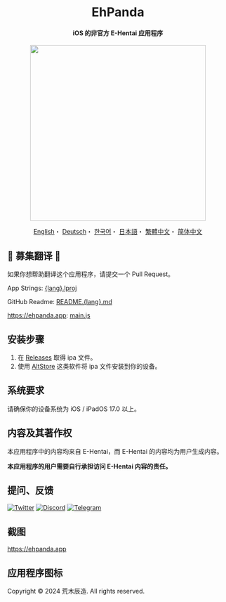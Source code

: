 <h1 align="center">EhPanda</h1>

<h4 align="center">iOS 的非官方 E-Hentai 应用程序</h4>

<p align="center">
<img src="https://user-images.githubusercontent.com/31207151/105609404-0acbff00-5de4-11eb-9e88-f3c6e0ba9d44.png" width="400"></img>
</p>

<p align="center">
  <a href="/README.md">English</a>・
  <a href="/READMEs/README.de.md">Deutsch</a>・
  <a href="/READMEs/README.ko.md">한국어</a>・
  <a href="/READMEs/README.jpn.md">日本語</a>・
  <a href="/READMEs/README.cht.md">繁體中文</a>・
  <a href="/READMEs/README.chs.md">简体中文</a>
</p>

## 📢 募集翻译 📢
如果你想帮助翻译这个应用程序，请提交一个 Pull Request。

App Strings: [{lang}.lproj](/EhPanda/App)

GitHub Readme: [README.{lang}.md](/READMEs)

https://ehpanda.app: [main.js](https://github.com/EhPanda-Team/ehpanda-website/blob/main/src/main.js)

## 安装步骤
1. 在 [Releases](https://github.com/EhPanda-Team/EhPanda/releases) 取得 ipa 文件。
2. 使用 [AltStore](https://altstore.io) 这类软件将 ipa 文件安装到你的设备。

## 系统要求
请确保你的设备系统为 iOS / iPadOS 17.0 以上。

## 内容及其著作权
本应用程序中的内容均来自 E-Hentai，而 E-Hentai 的内容均为用户生成内容。

**本应用程序的用户需要自行承担访问 E-Hentai 内容的责任。**

## 提问、反馈
[![Twitter](https://img.shields.io/badge/Twitter-2CA5E0?style=for-the-badge&logo=twitter&logoColor=white)](https://twitter.com/ehpandaapp)
[![Discord](https://img.shields.io/badge/Discord-7289DA?style=for-the-badge&logo=discord&logoColor=white)](https://discord.gg/BSBE9FCBTq)
[![Telegram](https://img.shields.io/badge/Telegram-858585?style=for-the-badge&logo=telegram&logoColor=white)](https://t.me/ehpanda)

## 截图
https://ehpanda.app

## 应用程序图标
Copyright © 2024 荒木辰造. All rights reserved.
